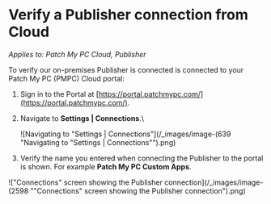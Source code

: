 # Verify a Publisher connection from Cloud

_Applies to: Patch My PC Cloud, Publisher_

To verify our on-premises Publisher is connected is connected to your Patch My PC (PMPC) Cloud portal:

1. Sign in to the Portal at [https://portal.patchmypc.com/](https://portal.patchmypc.com/).
2.  Navigate to **Settings | Connections**.\\

    ![Navigating to "Settings | Connections"](/_images/image-(639 "Navigating to \"Settings | Connections\"").png)
3. Verify the name you entered when connecting the Publisher to the portal is shown. For example **Patch My PC Custom Apps**.

!["Connections" screen showing the Publisher connection](/_images/image-(2598 "\"Connections\" screen showing the Publisher connection").png)